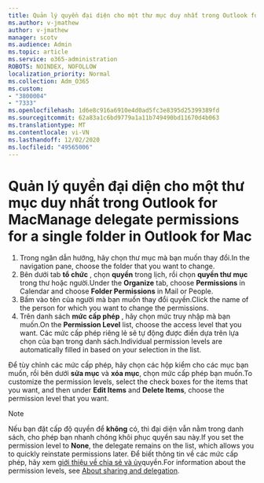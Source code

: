 ```yaml
---
title: Quản lý quyền đại diện cho một thư mục duy nhất trong Outlook for Mac
ms.author: v-jmathew
author: v-jmathew
manager: scotv
ms.audience: Admin
ms.topic: article
ms.service: o365-administration
ROBOTS: NOINDEX, NOFOLLOW
localization_priority: Normal
ms.collection: Adm_O365
ms.custom:
- "3800004"
- "7333"
ms.openlocfilehash: 1d6e8c916a6910e4d0ad5fc3e8395d25399389fd
ms.sourcegitcommit: 62a83a1c6bd9779a1a11b749490bd11670d4b063
ms.translationtype: MT
ms.contentlocale: vi-VN
ms.lasthandoff: 12/02/2020
ms.locfileid: "49565006"
---
```

# <a name="manage-delegate-permissions-for-a-single-folder-in-outlook-for-mac"></a><span data-ttu-id="d55e3-102">Quản lý quyền đại diện cho một thư mục duy nhất trong Outlook for Mac</span><span class="sxs-lookup"><span data-stu-id="d55e3-102">Manage delegate permissions for a single folder in Outlook for Mac</span></span>

1. <span data-ttu-id="d55e3-103">Trong ngăn dẫn hướng, hãy chọn thư mục mà bạn muốn thay đổi.</span><span class="sxs-lookup"><span data-stu-id="d55e3-103">In the navigation pane, choose the folder that you want to change.</span></span>
2. <span data-ttu-id="d55e3-104">Bên dưới tab **tổ chức** , chọn **quyền** trong lịch, rồi chọn **quyền thư mục** trong thư hoặc người.</span><span class="sxs-lookup"><span data-stu-id="d55e3-104">Under the **Organize** tab, choose **Permissions** in Calendar and choose **Folder Permissions** in Mail or People.</span></span>
3. <span data-ttu-id="d55e3-105">Bấm vào tên của người mà bạn muốn thay đổi quyền.</span><span class="sxs-lookup"><span data-stu-id="d55e3-105">Click the name of the person for which you want to change the permissions.</span></span>
4. <span data-ttu-id="d55e3-106">Trên danh sách **mức cấp phép** , hãy chọn mức truy nhập mà bạn muốn.</span><span class="sxs-lookup"><span data-stu-id="d55e3-106">On the **Permission Level** list, choose the access level that you want.</span></span> <span data-ttu-id="d55e3-107">Các mức cấp phép riêng lẻ sẽ tự động được điền dựa trên lựa chọn của bạn trong danh sách.</span><span class="sxs-lookup"><span data-stu-id="d55e3-107">Individual permission levels are automatically filled in based on your selection in the list.</span></span>

<span data-ttu-id="d55e3-108">Để tùy chỉnh các mức cấp phép, hãy chọn các hộp kiểm cho các mục bạn muốn, rồi bên dưới **sửa mục** và **xóa mục**, chọn mức cấp phép bạn muốn.</span><span class="sxs-lookup"><span data-stu-id="d55e3-108">To customize the permission levels, select the check boxes for the items that you want, and then under **Edit Items** and **Delete Items**, choose the permission level that you want.</span></span>

> [!NOTE]
> <span data-ttu-id="d55e3-109">Nếu bạn đặt cấp độ quyền để **không** có, thì đại diện vẫn nằm trong danh sách, cho phép bạn nhanh chóng khôi phục quyền sau này.</span><span class="sxs-lookup"><span data-stu-id="d55e3-109">If you set the permission level to **None**, the delegate remains on the list, which allows you to quickly reinstate permissions later.</span></span> <span data-ttu-id="d55e3-110">Để biết thông tin về các mức cấp phép, hãy xem [giới thiệu về chia sẻ và ủy](https://support.microsoft.com/office/options-for-sharing-and-delegating-folders-in-outlook-for-mac-480d8054-68ce-4150-ba1e-b9b7f2fc4ce5)quyền.</span><span class="sxs-lookup"><span data-stu-id="d55e3-110">For information about the permission levels, see [About sharing and delegation](https://support.microsoft.com/office/options-for-sharing-and-delegating-folders-in-outlook-for-mac-480d8054-68ce-4150-ba1e-b9b7f2fc4ce5).</span></span>
